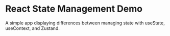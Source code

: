 # React State Management Demo

A simple app displaying differences between managing state with useState, useContext, and Zustand.